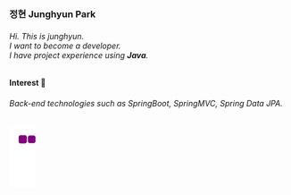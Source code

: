 ### 정현 Junghyun Park
###### Hi. This is junghyun. <br> I want to become a developer. <br> I have project experience using **Java**. <br> 
#### Interest 👀
###### Back-end technologies such as SpringBoot, SpringMVC, Spring Data JPA. <br> 

![snake gif](https://github.com/taz-dev/taz-dev/blob/output/github-contribution-grid-snake.gif)

